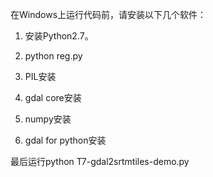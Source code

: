 在Windows上运行代码前，请安装以下几个软件：
1. 安装Python2.7。

2. python reg.py

3. PIL安装

4. gdal core安装

5. numpy安装

6. gdal for python安装

最后运行python T7-gdal2srtmtiles-demo.py
